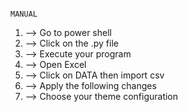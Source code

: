                                                                             MANUAL


1. --> Go to power shell
2. --> Click on the .py file
3. --> Execute your program
4. --> Open Excel
5. --> Click on DATA then import csv
6. --> Apply the following changes
7. --> Choose your theme configuration
